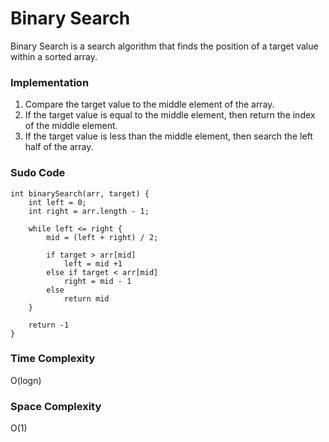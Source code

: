 # Binary Search

Binary Search is a search algorithm that finds the position of a target value within a sorted array.

### Implementation

1. Compare the target value to the middle element of the array.
2. If the target value is equal to the middle element, then return the index of the middle element.
3. If the target value is less than the middle element, then search the left half of the array.

### Sudo Code

```
int binarySearch(arr, target) {
    int left = 0;
    int right = arr.length - 1;

    while left <= right {
        mid = (left + right) / 2;

        if target > arr[mid]
            left = mid +1
        else if target < arr[mid]
            right = mid - 1
        else 
            return mid
    }

    return -1
}
```

### Time Complexity

O(logn)

### Space Complexity

O(1)

